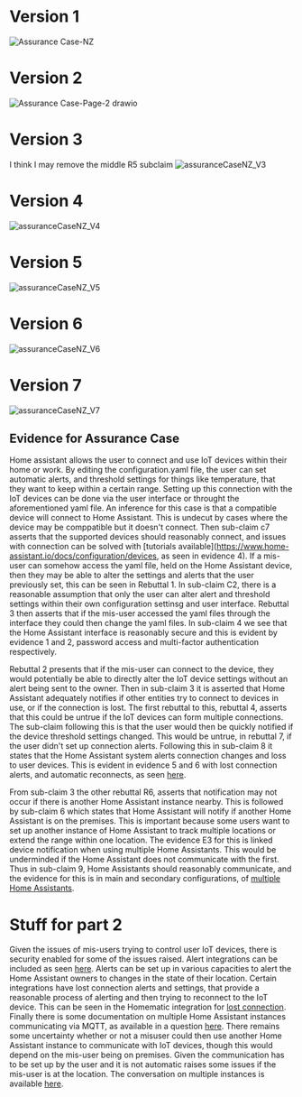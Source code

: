 # Version 1
![Assurance Case-NZ](https://user-images.githubusercontent.com/63809979/136254563-6dbc4057-470d-45d3-9e8e-ceef6d361aeb.png)

# Version 2
![Assurance Case-Page-2 drawio](https://user-images.githubusercontent.com/63809979/136254674-d00375cb-2ac3-4e82-914e-6cd564b0a514.png)

# Version 3
I think I may remove the middle R5 subclaim
![assuranceCaseNZ_V3](https://user-images.githubusercontent.com/63809979/136419588-b99552e3-f18a-4a2b-bf58-4609601b0ce9.png)

# Version 4
![assuranceCaseNZ_V4](https://user-images.githubusercontent.com/63809979/136455787-499a11ec-7bd7-437e-8fbf-3b519638ba6d.png)

# Version 5
![assuranceCaseNZ_V5](https://user-images.githubusercontent.com/63809979/136470792-e6c4c125-b652-4b83-962c-c02f7500cb2b.png)

# Version 6
![assuranceCaseNZ_V6](https://user-images.githubusercontent.com/63809979/136629660-223cfe6f-ce9c-43a0-919d-822f7a2dc13a.png)

# Version 7
![assuranceCaseNZ_V7](https://user-images.githubusercontent.com/63809979/136719199-c01f6369-f5b8-446b-a210-1dfe355c642c.png)



## Evidence for Assurance Case
Home assistant allows the user to connect and use IoT devices within their home or work. By editing the configuration.yaml file, the user can set automatic alerts, and threshold settings for things like temperature, that they want to keep within a certain range. Setting up this connection with the IoT devices can be done via the user interface or throught the aforementioned yaml file. An inference for this case is that a compatible device will connect to Home Assistant. This is undecut by cases where the device may be comppatible but it doesn't connect. Then sub-claim c7 asserts that the supported devices should reasonably connect, and issues with connection can be solved with [tutorials available](https://www.home-assistant.io/docs/configuration/devices, as seen in evidence 4). If a mis-user can somehow access the yaml file, held on the Home Assistant device, then they may be able to alter the settings and alerts that the user previously set, this can be seen in Rebuttal 1. In sub-claim C2, there is a reasonable assumption that only the user can alter alert and threshold settings within their own configuration settinsg and user interface. Rebuttal 3 then asserts that if the mis-user accessed the yaml files through the interface they could then change the yaml files. In sub-claim 4 we see that the Home Assistant interface is reasonably secure and this is evident by evidence 1 and 2, password access and multi-factor authentication respectively.

Rebuttal 2 presents that if the mis-user can connect to the device, they would potentially be able to directly alter the IoT device settings without an alert being sent to the owner. Then in sub-claim 3 it is asserted that Home Assistant adequately notifies if other entities try to connect to devices in use, or if the connection is lost. The first rebuttal to this, rebuttal 4, asserts that this could be untrue if the IoT devices can form multiple connections. The sub-claim following this is that the user would then be quickly notified if the device threshold settings changed. This would be untrue, in rebuttal 7, if the user didn't set up connection alerts. Following this in sub-claim 8 it states that the Home Assistant system alerts connection changes and loss to user devices. This is evident in evidence 5 and 6 with lost connection alerts, and automatic reconnects, as seen [here](https://community.home-assistant.io/t/simple-mobile-notification-when-device-becomes-unavailable/255239).

From sub-claim 3 the other rebuttal R6, asserts that notification may not occur if there is another Home Assistant instance nearby. This is followed by sub-claim 6 which states that Home Assistant will notify if another Home Assistant is on the premises. This is important because some users want to set up another instance of Home Assistant to track multiple locations or extend the range within one location. The evidence E3 for this is linked device notification when using multiple Home Assistants. This would be underminded if the Home Assistant does not communicate with the first. Thus in sub-claim 9, Home Assistants should reasonably communicate, and the evidence for this is in main and secondary configurations, of [multiple Home Assistants](https://community.home-assistant.io/t/master-ha-instance-with-multiple-slaves/109849/2).


# Stuff for part 2
Given the issues of mis-users trying to control user IoT devices, there is security enabled for some of the issues raised. Alert integrations can be included as seen [here](https://www.home-assistant.io/integrations/alert/). Alerts can be set up in various capacities to alert the Home Assistant owners to changes in the state of their location. Certain integrations have lost connection alerts and settings, that provide a reasonable process of alerting and then trying to reconnect to the IoT device. This can be seen in the Homematic integration for [lost connection](https://www.home-assistant.io/integrations/homematic/#detecting-lost-connections). Finally there is some documentation on multiple Home Assistant instances communicating via MQTT, as available in a question [here](https://community.home-assistant.io/t/two-ha-instances-how-to-communicate-between-them/30877). There remains some uncertainty whether or not a misuser could then use another Home Assistant instance to communicate with IoT devices, though this would depend on the mis-user being on premises. Given the communication has to be set up by the user and it is not automatic raises some issues if the mis-user is at the location. The conversation on multiple instances is available [here](https://github.com/home-assistant/architecture/issues/246).
